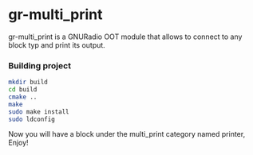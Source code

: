# gr-multi_print
gr-multi_print is a GNURadio OOT module that allows to connect to any block typ and print its output.

### Building project ###
```bash
mkdir build
cd build
cmake ..
make
sudo make install
sudo ldconfig
```
Now you will have a block under the multi_print category named printer, Enjoy!
